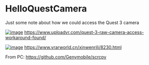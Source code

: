 # HelloQuestCamera
Just some note about how we could access the Quest 3 camera




[![image](https://github.com/user-attachments/assets/041c6799-54d2-456c-a130-c56dfad77aa5)](https://www.uploadvr.com/quest-3-raw-camera-access-workaround-found/)
https://www.uploadvr.com/quest-3-raw-camera-access-workaround-found/

[![image](https://github.com/user-attachments/assets/6096297c-d11f-4060-80d7-9a8302a72e1a)](https://www.vrarworld.cn/xinwenrili/8230.html)
https://www.vrarworld.cn/xinwenrili/8230.html



From PC: 
https://github.com/Genymobile/scrcpy
